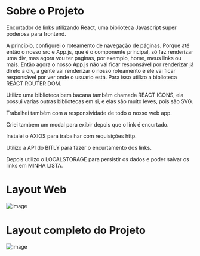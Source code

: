 # Sobre o Projeto
Encurtador de links utilizando React, uma biblioteca Javascript super poderosa para frontend.

A princípio, configurei o roteamento de navegação de páginas. Porque até então o nosso src e App.js, que é o componente principal, só faz renderizar uma div, mas agora vou ter paginas, por exemplo, home, meus links ou mais. Então agora o nosso App.js não vai ficar responsável por renderizar já direto a div, a gente vai renderizar o nosso roteamento e ele vai ficar responsável por ver onde o usuario está. Para isso utilizo a biblioteca REACT ROUTER DOM.

Utilizo uma biblioteca bem bacana também chamada REACT ICONS, ela possui varias outras bibliotecas em si, e elas são muito leves, pois são SVG.

Trabalhei também com a responsividade de todo o nosso web app.

Criei tambem um modal para exibir depois que o link é encurtado.

Instalei o AXIOS para trabalhar com requisições http.

Utilizo a API do BITLY para fazer o encurtamento dos links.

Depois utilizo o LOCALSTORAGE para persistir os dados e poder salvar os links em MINHA LISTA.


# Layout Web
![image](https://github.com/luuizalberto/assets/blob/main/images/betaoLink.png)

# Layout completo do Projeto
![image](https://github.com/luuizalberto/assets/blob/main/images/betaolink-projeto.png)

